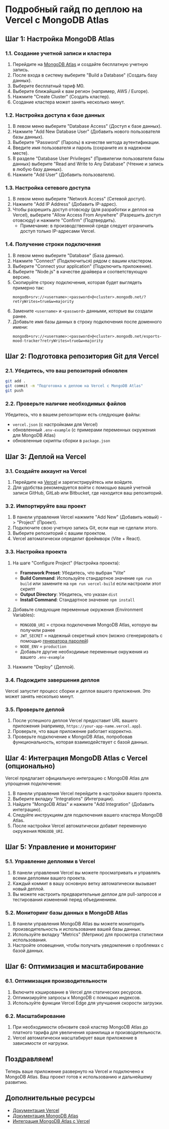 # Подробный гайд по деплою на Vercel с MongoDB Atlas

## Шаг 1: Настройка MongoDB Atlas

### 1.1. Создание учетной записи и кластера

1. Перейдите на [MongoDB Atlas](https://www.mongodb.com/cloud/atlas/register) и создайте бесплатную учетную запись.
2. После входа в систему выберите "Build a Database" (Создать базу данных).
3. Выберите бесплатный тариф M0.
4. Выберите ближайший к вам регион (например, AWS / Europe).
5. Нажмите "Create Cluster" (Создать кластер).
6. Создание кластера может занять несколько минут.

### 1.2. Настройка доступа к базе данных

1. В левом меню выберите "Database Access" (Доступ к базе данных).
2. Нажмите "Add New Database User" (Добавить нового пользователя базы данных).
3. Выберите "Password" (Пароль) в качестве метода аутентификации.
4. Введите имя пользователя и пароль (сохраните их в надежном месте).
5. В разделе "Database User Privileges" (Привилегии пользователя базы данных) выберите "Read and Write to Any Database" (Чтение и запись в любую базу данных).
6. Нажмите "Add User" (Добавить пользователя).

### 1.3. Настройка сетевого доступа

1. В левом меню выберите "Network Access" (Сетевой доступ).
2. Нажмите "Add IP Address" (Добавить IP-адрес).
3. Чтобы разрешить доступ отовсюду (для разработки и деплоя на Vercel), выберите "Allow Access From Anywhere" (Разрешить доступ отовсюду) и нажмите "Confirm" (Подтвердить).
   - Примечание: в производственной среде следует ограничить доступ только IP-адресами Vercel.

### 1.4. Получение строки подключения

1. В левом меню выберите "Database" (База данных).
2. Нажмите "Connect" (Подключиться) рядом с вашим кластером.
3. Выберите "Connect your application" (Подключить приложение).
4. Выберите "Node.js" в качестве драйвера и соответствующую версию.
5. Скопируйте строку подключения, которая будет выглядеть примерно так:
   ```
   mongodb+srv://<username>:<password>@<cluster>.mongodb.net/?retryWrites=true&w=majority
   ```
6. Замените `<username>` и `<password>` данными, которые вы создали ранее.
7. Добавьте имя базы данных в строку подключения после доменного имени:
   ```
   mongodb+srv://<username>:<password>@<cluster>.mongodb.net/esports-mood-tracker?retryWrites=true&w=majority
   ```

## Шаг 2: Подготовка репозитория Git для Vercel

### 2.1. Убедитесь, что ваш репозиторий обновлен

```bash
git add .
git commit -m "Подготовка к деплою на Vercel с MongoDB Atlas"
git push
```

### 2.2. Проверьте наличие необходимых файлов

Убедитесь, что в вашем репозитории есть следующие файлы:
- `vercel.json` (с настройками для Vercel)
- обновленный `.env-example` (с примерами переменных окружения для MongoDB Atlas)
- обновленные скрипты сборки в `package.json`

## Шаг 3: Деплой на Vercel

### 3.1. Создайте аккаунт на Vercel

1. Перейдите на [Vercel](https://vercel.com/) и зарегистрируйтесь или войдите.
2. Для удобства рекомендуется войти с помощью вашей учетной записи GitHub, GitLab или Bitbucket, где находится ваш репозиторий.

### 3.2. Импортируйте ваш проект

1. В панели управления Vercel нажмите "Add New" (Добавить новый) -> "Project" (Проект).
2. Подключите свою учетную запись Git, если еще не сделали этого.
3. Выберите репозиторий с вашим проектом.
4. Vercel автоматически определит фреймворк (Vite + React).

### 3.3. Настройка проекта

1. На шаге "Configure Project" (Настройка проекта):
   - **Framework Preset**: Убедитесь, что выбран "Vite"
   - **Build Command**: Используйте стандартное значение `npm run build` или замените на `npm run vercel-build` если настроили этот скрипт
   - **Output Directory**: Убедитесь, что указан `dist`
   - **Install Command**: Стандартное значение `npm install`

2. Добавьте следующие переменные окружения (Environment Variables):
   - `MONGODB_URI` = строка подключения MongoDB Atlas, которую вы получили ранее
   - `JWT_SECRET` = надежный секретный ключ (можно сгенерировать с помощью [генератора паролей](https://passwordsgenerator.net/))
   - `NODE_ENV` = `production`
   - Добавьте другие необходимые переменные окружения из вашего `.env-example`

3. Нажмите "Deploy" (Деплой).

### 3.4. Подождите завершения деплоя

Vercel запустит процесс сборки и деплоя вашего приложения. Это может занять несколько минут.

### 3.5. Проверьте деплой

1. После успешного деплоя Vercel предоставит URL вашего приложения (например, `https://your-app-name.vercel.app`).
2. Проверьте, что ваше приложение работает корректно.
3. Проверьте подключение к MongoDB Atlas, попробовав функциональность, которая взаимодействует с базой данных.

## Шаг 4: Интеграция MongoDB Atlas с Vercel (опционально)

Vercel предлагает официальную интеграцию с MongoDB Atlas для упрощения подключения:

1. В панели управления Vercel перейдите в настройки вашего проекта.
2. Выберите вкладку "Integrations" (Интеграции).
3. Найдите "MongoDB Atlas" и нажмите "Add Integration" (Добавить интеграцию).
4. Следуйте инструкциям для подключения вашего кластера MongoDB Atlas.
5. После настройки Vercel автоматически добавит переменную окружения `MONGODB_URI`.

## Шаг 5: Управление и мониторинг

### 5.1. Управление деплоями в Vercel

1. В панели управления Vercel вы можете просматривать и управлять всеми деплоями вашего проекта.
2. Каждый коммит в вашу основную ветку автоматически вызывает новый деплой.
3. Вы можете настроить предварительные деплои для pull-запросов и тестирования изменений перед объединением.

### 5.2. Мониторинг базы данных в MongoDB Atlas

1. В панели управления MongoDB Atlas вы можете мониторить производительность и использование вашей базы данных.
2. Используйте вкладку "Metrics" (Метрики) для просмотра статистики использования.
3. Настройте оповещения, чтобы получать уведомления о проблемах с базой данных.

## Шаг 6: Оптимизация и масштабирование

### 6.1. Оптимизация производительности

1. Включите кэширование в Vercel для статических ресурсов.
2. Оптимизируйте запросы к MongoDB с помощью индексов.
3. Используйте функции Vercel Edge для улучшения скорости загрузки.

### 6.2. Масштабирование

1. При необходимости обновите свой кластер MongoDB Atlas до платного тарифа для увеличения хранилища и производительности.
2. Vercel автоматически масштабирует ваше приложение в зависимости от нагрузки.

## Поздравляем!

Теперь ваше приложение развернуто на Vercel и подключено к MongoDB Atlas. Ваш проект готов к использованию и дальнейшему развитию.

## Дополнительные ресурсы

- [Документация Vercel](https://vercel.com/docs)
- [Документация MongoDB Atlas](https://docs.atlas.mongodb.com/)
- [Интеграция MongoDB Atlas с Vercel](https://vercel.com/integrations/mongodbatlas) 